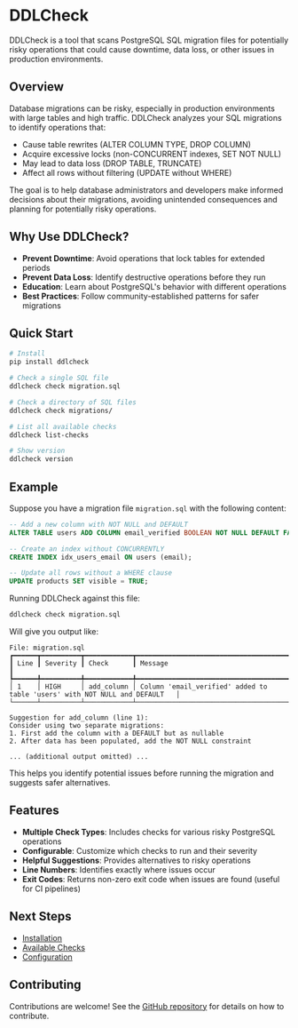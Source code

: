 # DDLCheck

DDLCheck is a tool that scans PostgreSQL SQL migration files for potentially risky operations that could cause downtime, data loss, or other issues in production environments.

## Overview

Database migrations can be risky, especially in production environments with large tables and high traffic. DDLCheck analyzes your SQL migrations to identify operations that:

- Cause table rewrites (ALTER COLUMN TYPE, DROP COLUMN)
- Acquire excessive locks (non-CONCURRENT indexes, SET NOT NULL)
- May lead to data loss (DROP TABLE, TRUNCATE)
- Affect all rows without filtering (UPDATE without WHERE)

The goal is to help database administrators and developers make informed decisions about their migrations, avoiding unintended consequences and planning for potentially risky operations.

## Why Use DDLCheck?

- **Prevent Downtime**: Avoid operations that lock tables for extended periods
- **Prevent Data Loss**: Identify destructive operations before they run
- **Education**: Learn about PostgreSQL's behavior with different operations
- **Best Practices**: Follow community-established patterns for safer migrations

## Quick Start

```bash
# Install
pip install ddlcheck

# Check a single SQL file
ddlcheck check migration.sql

# Check a directory of SQL files
ddlcheck check migrations/

# List all available checks
ddlcheck list-checks

# Show version
ddlcheck version
```

## Example

Suppose you have a migration file `migration.sql` with the following content:

```sql
-- Add a new column with NOT NULL and DEFAULT
ALTER TABLE users ADD COLUMN email_verified BOOLEAN NOT NULL DEFAULT FALSE;

-- Create an index without CONCURRENTLY
CREATE INDEX idx_users_email ON users (email);

-- Update all rows without a WHERE clause
UPDATE products SET visible = TRUE;
```

Running DDLCheck against this file:

```bash
ddlcheck check migration.sql
```

Will give you output like:

```
File: migration.sql
┏━━━━━━┳━━━━━━━━━━┳━━━━━━━━━━━━┳━━━━━━━━━━━━━━━━━━━━━━━━━━━━━━━━━━━━━━━━━━━━━━━━━━━━━━━━━━━━━━━━━━━━━━━━━━━━┓
┃ Line ┃ Severity ┃ Check      ┃ Message                                                                    ┃
┡━━━━━━╇━━━━━━━━━━╇━━━━━━━━━━━━╇━━━━━━━━━━━━━━━━━━━━━━━━━━━━━━━━━━━━━━━━━━━━━━━━━━━━━━━━━━━━━━━━━━━━━━━━━━━━┩
│ 1    │ HIGH     │ add_column │ Column 'email_verified' added to table 'users' with NOT NULL and DEFAULT   │
└──────┴──────────┴────────────┴────────────────────────────────────────────────────────────────────────────┘

Suggestion for add_column (line 1):
Consider using two separate migrations:
1. First add the column with a DEFAULT but as nullable
2. After data has been populated, add the NOT NULL constraint

... (additional output omitted) ...
```

This helps you identify potential issues before running the migration and suggests safer alternatives.

## Features

- **Multiple Check Types**: Includes checks for various risky PostgreSQL operations
- **Configurable**: Customize which checks to run and their severity
- **Helpful Suggestions**: Provides alternatives to risky operations
- **Line Numbers**: Identifies exactly where issues occur
- **Exit Codes**: Returns non-zero exit code when issues are found (useful for CI pipelines)

## Next Steps

- [Installation](installation.md)
- [Available Checks](checks/index.md)
- [Configuration](configuration.md)

## Contributing

Contributions are welcome! See the [GitHub repository](https://github.com/olirice/ddlcheck) for details on how to contribute.
